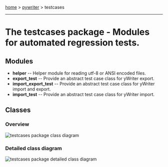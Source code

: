 [home](../../index) > [pywriter](pywriter) > testcases

---

# The testcases package - Modules for automated regression tests.


## Modules
 
- **helper** -- Helper module for reading utf-8 or ANSI encoded files.
- **export_test** -- Provide an abstract test case class for yWriter export.
- **import_export_test** -- Provide an abstract test case class for yWriter import and export.
- **import_test** -- Provide an abstract test case class for yWriter import.

## Classes

### Overview

![testcases package class diagram](img/testcases_package_class_diagram.png)

### Detailed class diagram

![testcases package detailed class diagram](img/testcases_package_detailed_class_diagram.png)